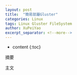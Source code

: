```yaml
---
layout: post
title:  "簡易部屬Gluster"
categories: Linux
tags: Linux Gluster FileSystem
author: XuPeiYao
excerpt_separator: <!--more-->
---
```


- content
{:toc}

摘要

<!--more-->

主文